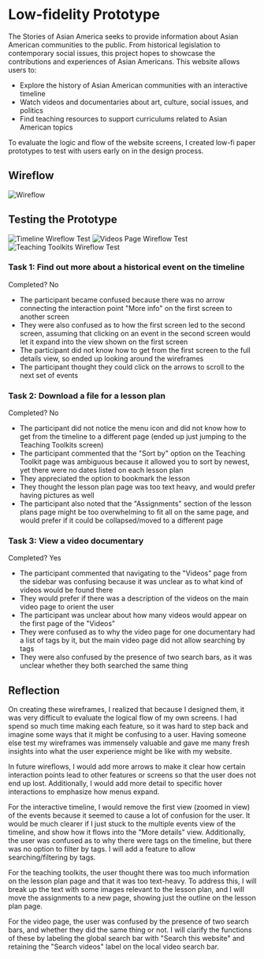 # Low-fidelity Prototype

The Stories of Asian America seeks to provide information about Asian American communities to the public. From historical legislation to contemporary social issues, this project hopes to showcase the contributions and experiences of Asian Americans.
This website allows users to:
- Explore the history of Asian American communities with an interactive timeline
- Watch videos and documentaries about art, culture, social issues, and politics
- Find teaching resources to support curriculums related to Asian American topics

To evaluate the logic and flow of the website screens, I created low-fi paper prototypes to test with users early on in the design process.

## Wireflow
![Wireflow](https://github.com/yinyinwen/DH150-chuyin/blob/master/images/Untitled_Artwork.png)

## Testing the Prototype
![Timeline Wireflow Test](https://github.com/yinyinwen/DH150-chuyin/blob/master/images/wireflow1.PNG)
![Videos Page Wireflow Test](https://github.com/yinyinwen/DH150-chuyin/blob/master/images/IMG_0022.PNG)
![Teaching Toolkits Wireflow Test](https://github.com/yinyinwen/DH150-chuyin/blob/master/images/IMG_0021.PNG)

### Task 1: Find out more about a historical event on the timeline  
Completed? No
- The participant became confused because there was no arrow connecting the interaction point "More info" on the first screen to another screen
- They were also confused as to how the first screen led to the second screen, assuming that clicking on an event in the second screen would let it expand into the view shown on the first screen
- The participant did not know how to get from the first screen to the full details view, so ended up looking around the wireframes
- The participant thought they could click on the arrows to scroll to the next set of events

### Task 2: Download a file for a lesson plan  
Completed? No
- The participant did not notice the menu icon and did not know how to get from the timeline to a different page (ended up just jumping to the Teaching Toolkits screen)
- The participant commented that the "Sort by" option on the Teaching Toolkit page was ambiguous because it allowed you to sort by newest, yet there were no dates listed on each lesson plan
- They appreciated the option to bookmark the lesson 
- They thought the lesson plan page was too text heavy, and would prefer having pictures as well
- The participant also noted that the "Assignments" section of the lesson plans page might be too overwhelming to fit all on the same page, and would prefer if it could be collapsed/moved to a different page

### Task 3: View a video documentary  
Completed? Yes
- The participant commented that navigating to the "Videos" page from the sidebar was confusing because it was unclear as to what kind of videos would be found there
- They would prefer if there was a description of the videos on the main video page to orient the user
- The participant was unclear about how many videos would appear on the first page of the "Videos"
- They were confused as to why the video page for one documentary had a list of tags by it, but the main video page did not allow searching by tags
- They were also confused by the presence of two search bars, as it was unclear whether they both searched the same thing

## Reflection
On creating these wireframes, I realized that because I designed them, it was very difficult to evaluate the logical flow of my own screens. I had spend so much time making each feature, so it was hard to step back and imagine some ways that it might be confusing to a user. Having someone else test my wireframes was immensely valuable and gave me many fresh insights into what the user experience might be like with my website. 

In future wireflows, I would add more arrows to make it clear how certain interaction points lead to other features or screens so that the user does not end up lost. Additionally, I would add more detail to specific hover interactions to emphasize how menus expand. 

For the interactive timeline, I would remove the first view (zoomed in view) of the events because it seemed to cause a lot of confusion for the user. It would be much clearer if I just stuck to the multiple events view of the timeline, and show how it flows into the "More details" view. Additionally, the user was confused as to why there were tags on the timeline, but there was no option to filter by tags. I will add a feature to allow searching/filtering by tags.

For the teaching toolkits, the user thought there was too much information on the lesson plan page and that it was too text-heavy. To address this, I will break up the text with some images relevant to the lesson plan, and I will move the assignments to a new page, showing just the outline on the lesson plan page. 

For the video page, the user was confused by the presence of two search bars, and whether they did the same thing or not. I will clarify the functions of these by labeling the global search bar with "Search this website" and retaining the "Search videos" label on the local video search bar. 
